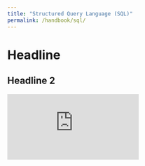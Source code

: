 ```yaml
---
title: "Structured Query Language (SQL)"
permalink: /handbook/sql/
---
```


# Headline

## Headline 2

<embed src="https://rutving.com/images/convergence.pdf" type="application/pdf">
